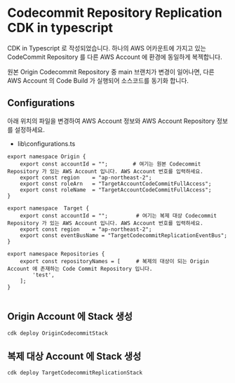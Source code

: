 # Codecommit Repository Replication CDK in typescript 

CDK in Typescript 로 작성되었습니다. 하나의 AWS 어카운트에 가지고 있는 CodeCommit Repository 를
다른 AWS Account 에 환경에 동일하게 복젝합니다.

원본 Origin Codecommit Repository 중 main 브랜치가 변경이 일어나면, 다른 AWS Account 의 Code Build 가
실행되어 소스코드를 동기화 합니다.

## Configurations
아래 위치의 파일을 변경하여 AWS Account 정보와 AWS Account Repository 정보를 설정하세요.
- lib\configurations.ts

```
export namespace Origin {
    export const accountId = "";        # 여기는 원본 Codecommit Repository 가 있는 AWS Account 입니다. AWS Account 번호를 입력하세요.
    export const region    = "ap-northeast-2";
    export const roleArn   = "TargetAccountCodeCommitFullAccess";
    export const roleName  = "TargetAccountCodeCommitFullAccess";
}

export namespace  Target {
    export const accountId = "";         # 여기는 복제 대상 Codecommit Repository 가 있는 AWS Account 입니다. AWS Account 번호를 입력하세요.
    export const region    = "ap-northeast-2";
    export const eventBusName = "TargetCodecommitReplicationEventBus";
}

export namespace Repositories {
    export const repositoryNames = [     # 복제의 대상이 되는 Origin Account 에 존재하는 Code Commit Repository 입니다. 
        'test',
    ];
}


```

## Origin Account 에 Stack 생성
`cdk deploy OriginCodecommitStack`

## 복제 대상 Account 에 Stack 생성
`cdk deploy TargetCodecommitReplicationStack`
